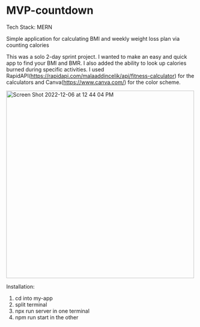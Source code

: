 # MVP-countdown

Tech Stack: MERN

Simple application for calculating BMI and weekly weight loss plan via counting calories

This was a solo 2-day sprint project. I wanted to make an easy and quick app to find your BMI and BMR. I also added the ability to look up calories burned during specific activities. I used RapidAPI(https://rapidapi.com/malaaddincelik/api/fitness-calculator) for the calculators and Canva(https://www.canva.com/) for the color scheme.

<img width="500" alt="Screen Shot 2022-12-06 at 12 44 04 PM" src="https://user-images.githubusercontent.com/109768733/206019284-461b358f-b176-4f56-b4fb-ccf806de58f1.png">

Installation:
<ol>
  <li>cd into my-app</li>
  <li>split terminal</li>
  <li>npx run server in one terminal</li>
  <li>npm run start in the other</li>
</ol>
